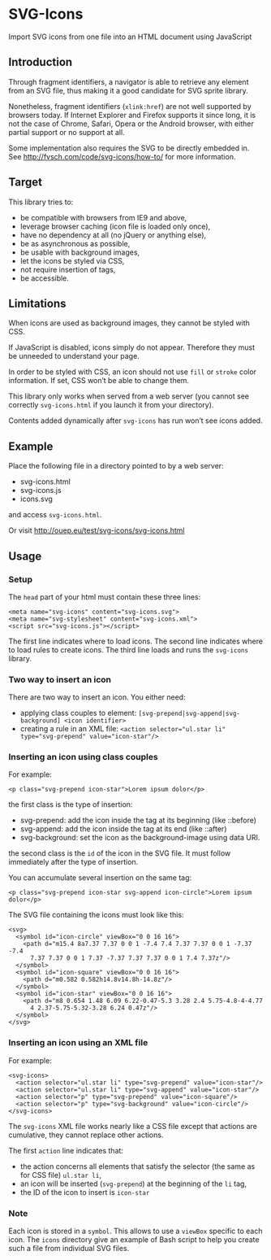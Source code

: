 SVG-Icons
=========
Import SVG icons from one file into an HTML document using JavaScript

Introduction
------------

Through fragment identifiers, a navigator is able to retrieve any element from
an SVG file, thus making it a good candidate for SVG sprite library.

Nonetheless, fragment identifiers (`xlink:href`) are not well supported by
browsers today. If Internet Explorer and Firefox supports it since long, it
is not the case of Chrome, Safari, Opera or the Android browser, with either
partial support or no support at all.

Some implementation also requires the SVG to be directly embedded in.
See http://fvsch.com/code/svg-icons/how-to/ for more information.

Target
------

This library tries to:

- be compatible with browsers from IE9 and above,
- leverage browser caching (icon file is loaded only once),
- have no dependency at all (no jQuery or anything else),
- be as asynchronous as possible,
- be usable with background images,
- let the icons be styled via CSS,
- not require insertion of tags,
- be accessible.

Limitations
-----------

When icons are used as background images, they cannot be styled with CSS.

If JavaScript is disabled, icons simply do not appear. Therefore they must be
unneeded to understand your page.

In order to be styled with CSS, an icon should not use `fill` or `stroke` color
information. If set, CSS won’t be able to change them.

This library only works when served from a web server (you cannot see correctly
`svg-icons.html` if you launch it from your directory).

Contents added dynamically after `svg-icons` has run won’t see icons added.

Example
-------

Place the following file in a directory pointed to by a web server:

- svg-icons.html
- svg-icons.js
- icons.svg

and access `svg-icons.html`.

Or visit http://ouep.eu/test/svg-icons/svg-icons.html

Usage
-----

### Setup

The `head` part of your html must contain these three lines:

    <meta name="svg-icons" content="svg-icons.svg">
    <meta name="svg-stylesheet" content="svg-icons.xml">
    <script src="svg-icons.js"></script>

The first line indicates where to load icons.
The second line indicates where to load rules to create icons.
The third line loads and runs the `svg-icons` library.

### Two way to insert an icon
There are two way to insert an icon. You either need:

- applying class couples to element: `[svg-prepend|svg-append|svg-background]
  <icon identifier>`
- creating a rule in an XML file: `<action selector="ul.star li"
  type="svg-prepend" value="icon-star"/>`

### Inserting an icon using class couples

For example:

    <p class="svg-prepend icon-star">Lorem ipsum dolor</p>

the first class is the type of insertion:

- svg-prepend: add the icon inside the tag at its beginning (like ::before)
- svg-append: add the icon inside the tag at its end (like ::after)
- svg-background: set the icon as the background-image using data URI.

the second class is the `id` of the icon in the SVG file. It must follow
immediately after the type of insertion.

You can accumulate several insertion on the same tag:

    <p class="svg-prepend icon-star svg-append icon-circle">Lorem ipsum dolor</p>

The SVG file containing the icons must look like this:

    <svg>
      <symbol id="icon-circle" viewBox="0 0 16 16">
        <path d="m15.4 8a7.37 7.37 0 0 1 -7.4 7.4 7.37 7.37 0 0 1 -7.37 -7.4
          7.37 7.37 0 0 1 7.37 -7.37 7.37 7.37 0 0 1 7.4 7.37z"/>
      </symbol>
      <symbol id="icon-square" viewBox="0 0 16 16">
        <path d="m0.582 0.582h14.8v14.8h-14.8z"/>
      </symbol>
      <symbol id="icon-star" viewBox="0 0 16 16">
        <path d="m8 0.654 1.48 6.09 6.22-0.47-5.3 3.28 2.4 5.75-4.8-4-4.77
          4 2.37-5.75-5.32-3.28 6.24 0.47z"/>
      </symbol>
    </svg>

### Inserting an icon using an XML file

For example:

    <svg-icons>
      <action selector="ul.star li" type="svg-prepend" value="icon-star"/>
      <action selector="ul.star li" type="svg-append" value="icon-star"/>
      <action selector="p" type="svg-prepend" value="icon-square"/>
      <action selector="p" type="svg-background" value="icon-circle"/>
    </svg-icons>

The `svg-icons` XML file works nearly like a CSS file except that actions are
cumulative, they cannot replace other actions.

The first `action` line indicates that:

- the action concerns all elements that satisfy the selector (the same as for
  CSS file) `ul.star li`,
- an icon will be inserted (`svg-prepend`) at the beginning of the `li` tag,
- the ID of the icon to insert is `icon-star`

### Note

Each icon is stored in a `symbol`. This allows to use a `viewBox` specific to
each icon. The `icons` directory give an example of Bash script to help you
create such a file from individual SVG files.
